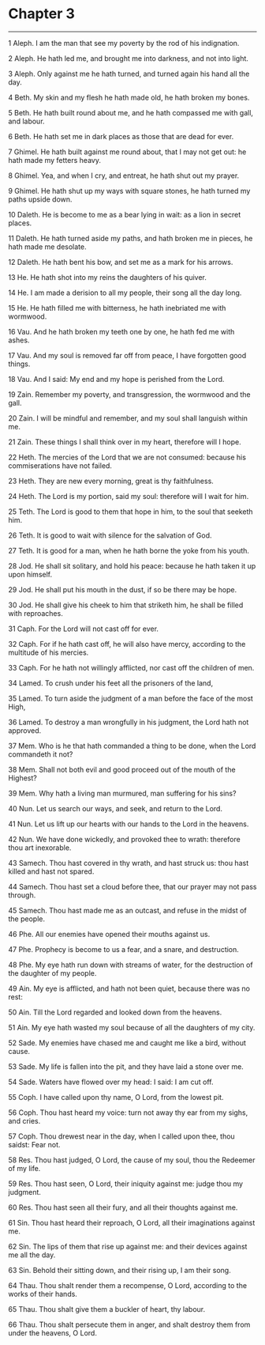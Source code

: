 # Chapter 3

***

1 Aleph. I am the man that see my poverty by the rod of his indignation.

2 Aleph. He hath led me, and brought me into darkness, and not into light.

3 Aleph. Only against me he hath turned, and turned again his hand all the day.

4 Beth. My skin and my flesh he hath made old, he hath broken my bones.

5 Beth. He hath built round about me, and he hath compassed me with gall, and labour.

6 Beth. He hath set me in dark places as those that are dead for ever.

7 Ghimel. He hath built against me round about, that I may not get out: he hath made my fetters heavy.

8 Ghimel. Yea, and when I cry, and entreat, he hath shut out my prayer.

9 Ghimel. He hath shut up my ways with square stones, he hath turned my paths upside down.

10 Daleth. He is become to me as a bear lying in wait: as a lion in secret places.

11 Daleth. He hath turned aside my paths, and hath broken me in pieces, he hath made me desolate.

12 Daleth. He hath bent his bow, and set me as a mark for his arrows.

13 He. He hath shot into my reins the daughters of his quiver.

14 He. I am made a derision to all my people, their song all the day long.

15 He. He hath filled me with bitterness, he hath inebriated me with wormwood.

16 Vau. And he hath broken my teeth one by one, he hath fed me with ashes.

17 Vau. And my soul is removed far off from peace, I have forgotten good things.

18 Vau. And I said: My end and my hope is perished from the Lord.

19 Zain. Remember my poverty, and transgression, the wormwood and the gall.

20 Zain. I will be mindful and remember, and my soul shall languish within me.

21 Zain. These things I shall think over in my heart, therefore will I hope.

22 Heth. The mercies of the Lord that we are not consumed: because his commiserations have not failed.

23 Heth. They are new every morning, great is thy faithfulness.

24 Heth. The Lord is my portion, said my soul: therefore will I wait for him.

25 Teth. The Lord is good to them that hope in him, to the soul that seeketh him.

26 Teth. It is good to wait with silence for the salvation of God.

27 Teth. It is good for a man, when he hath borne the yoke from his youth.

28 Jod. He shall sit solitary, and hold his peace: because he hath taken it up upon himself.

29 Jod. He shall put his mouth in the dust, if so be there may be hope.

30 Jod. He shall give his cheek to him that striketh him, he shall be filled with reproaches.

31 Caph. For the Lord will not cast off for ever.

32 Caph. For if he hath cast off, he will also have mercy, according to the multitude of his mercies.

33 Caph. For he hath not willingly afflicted, nor cast off the children of men.

34 Lamed. To crush under his feet all the prisoners of the land,

35 Lamed. To turn aside the judgment of a man before the face of the most High,

36 Lamed. To destroy a man wrongfully in his judgment, the Lord hath not approved.

37 Mem. Who is he that hath commanded a thing to be done, when the Lord commandeth it not?

38 Mem. Shall not both evil and good proceed out of the mouth of the Highest?

39 Mem. Why hath a living man murmured, man suffering for his sins?

40 Nun. Let us search our ways, and seek, and return to the Lord.

41 Nun. Let us lift up our hearts with our hands to the Lord in the heavens.

42 Nun. We have done wickedly, and provoked thee to wrath: therefore thou art inexorable.

43 Samech. Thou hast covered in thy wrath, and hast struck us: thou hast killed and hast not spared.

44 Samech. Thou hast set a cloud before thee, that our prayer may not pass through.

45 Samech. Thou hast made me as an outcast, and refuse in the midst of the people.

46 Phe. All our enemies have opened their mouths against us.

47 Phe. Prophecy is become to us a fear, and a snare, and destruction.

48 Phe. My eye hath run down with streams of water, for the destruction of the daughter of my people.

49 Ain. My eye is afflicted, and hath not been quiet, because there was no rest:

50 Ain. Till the Lord regarded and looked down from the heavens.

51 Ain. My eye hath wasted my soul because of all the daughters of my city.

52 Sade. My enemies have chased me and caught me like a bird, without cause.

53 Sade. My life is fallen into the pit, and they have laid a stone over me.

54 Sade. Waters have flowed over my head: I said: I am cut off.

55 Coph. I have called upon thy name, O Lord, from the lowest pit.

56 Coph. Thou hast heard my voice: turn not away thy ear from my sighs, and cries.

57 Coph. Thou drewest near in the day, when I called upon thee, thou saidst: Fear not.

58 Res. Thou hast judged, O Lord, the cause of my soul, thou the Redeemer of my life.

59 Res. Thou hast seen, O Lord, their iniquity against me: judge thou my judgment.

60 Res. Thou hast seen all their fury, and all their thoughts against me.

61 Sin. Thou hast heard their reproach, O Lord, all their imaginations against me.

62 Sin. The lips of them that rise up against me: and their devices against me all the day.

63 Sin. Behold their sitting down, and their rising up, I am their song.

64 Thau. Thou shalt render them a recompense, O Lord, according to the works of their hands.

65 Thau. Thou shalt give them a buckler of heart, thy labour.

66 Thau. Thou shalt persecute them in anger, and shalt destroy them from under the heavens, O Lord.

